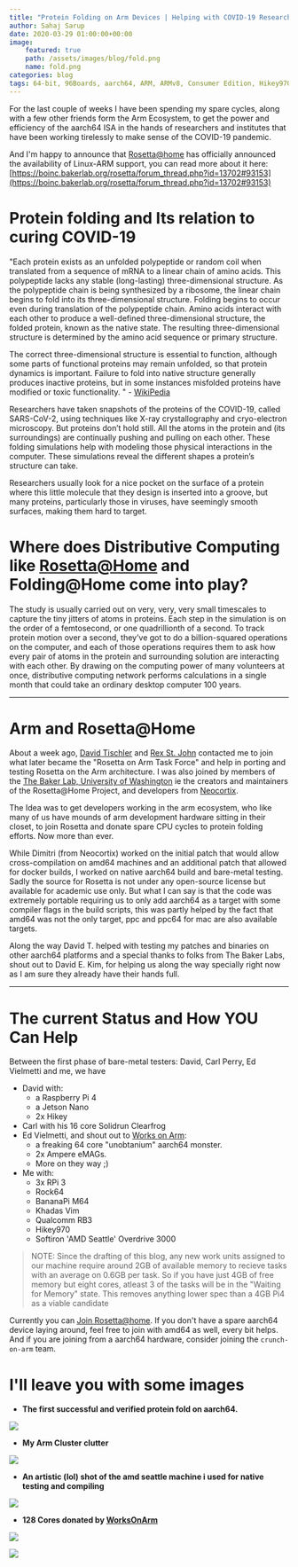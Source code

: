 ```yaml
---
title: "Protein Folding on Arm Devices | Helping with COVID-19 Research"
author: Sahaj Sarup
date: 2020-03-29 01:00:00+00:00
image:
    featured: true
    path: /assets/images/blog/fold.png
    name: fold.png
categories: blog
tags: 64-bit, 96Boards, aarch64, ARM, ARMv8, Consumer Edition, Hikey970, Linaro, Linux, arm64, protein folding, aerocore2
---
```


For the last couple of weeks I have been spending my spare cycles, along with a few other friends form the Arm Ecosystem, to get the power and efficiency of the aarch64 ISA in the hands of researchers and institutes that have been working tirelessly to make sense of the COVID-19 pandemic.

And I'm happy to announce that [Rosetta@home](https://boinc.bakerlab.org/) has officially announced the availability of Linux-ARM support, you can read more about it here: [https://boinc.bakerlab.org/rosetta/forum_thread.php?id=13702#93153](https://boinc.bakerlab.org/rosetta/forum_thread.php?id=13702#93153) 

# Protein folding and Its relation to curing COVID-19

"Each protein exists as an unfolded polypeptide or random coil when translated from a sequence of mRNA to a linear chain of amino acids. This polypeptide lacks any stable (long-lasting) three-dimensional structure. As the polypeptide chain is being synthesized by a ribosome, the linear chain begins to fold into its three-dimensional structure. Folding begins to occur even during translation of the polypeptide chain. Amino acids interact with each other to produce a well-defined three-dimensional structure, the folded protein, known as the native state. The resulting three-dimensional structure is determined by the amino acid sequence or primary structure.

The correct three-dimensional structure is essential to function, although some parts of functional proteins may remain unfolded, so that protein dynamics is important. Failure to fold into native structure generally produces inactive proteins, but in some instances misfolded proteins have modified or toxic functionality. " - [WikiPedia](https://en.wikipedia.org/wiki/Protein_folding)

Researchers have taken snapshots of the proteins of the COVID-19, called SARS-CoV-2, using techniques like X-ray crystallography and cryo-electron microscopy. But proteins don’t hold still. All the atoms in the protein and (its surroundings) are continually pushing and pulling on each other. These folding simulations help with modeling those physical interactions in the computer. These simulations reveal the different shapes a protein’s structure can take.

Researchers usually look for a nice pocket on the surface of a protein where this little molecule that they design is inserted into a groove, but many proteins, particularly those in viruses, have seemingly smooth surfaces, making them hard to target.

# Where does Distributive Computing like [Rosetta@Home](https://boinc.bakerlab.org/) and Folding@Home come into play?

The study is usually carried out on very, very, very small timescales to capture the tiny jitters of atoms in proteins. Each step in the simulation is on the order of a femtosecond, or one quadrillionth of a second. To track protein motion over  a second, they’ve got to do a billion-squared operations on the computer, and each of those operations requires them to ask how every pair of atoms in the protein and surrounding solution are interacting with each other. By drawing on the computing power of many volunteers at once, distributive computing network performs calculations in a single month that could take an ordinary desktop computer 100 years.

***

# Arm and Rosetta@Home

About a week ago, [David Tischler](https://community.arm.com/members/david-tischler) and [Rex St. John](https://www.rexstjohn.com/) contacted me to join what later became the "Rosetta on Arm Task Force" and help in porting and testing Rosetta on the Arm architecture. I was also joined by members of the [The Baker Lab, University of Washington](https://www.bakerlab.org/) ie the creators and maintainers of the Rosetta@Home Project, and developers from [Neocortix](https://www.neocortix.com/). 

The Idea was to get developers working in the arm ecosystem, who like many of us have mounds of arm development hardware sitting in their closet, to join Rosetta and donate spare CPU cycles to protein folding efforts. Now more than ever.

While Dimitri (from Neocortix) worked on the initial patch that would allow cross-compilation on amd64 machines and an additional patch that allowed for docker builds, I worked on native aarch64 build and bare-metal testing. Sadly the source for Rosetta is not under any open-source license but available for academic use only. But what I can say is that the code was extremely portable requiring us to only add aarch64 as a target with some compiler flags in the build scripts, this was partly helped by the fact that amd64 was not the only target, ppc and ppc64 for mac are also available targets.

Along the way David T. helped with testing my patches and binaries on other aarch64 platforms and a special thanks to folks from The Baker Labs, shout out to David E. Kim, for helping us along the way specially right now as I am sure they already have their hands full.

***

# The current Status and How YOU Can Help

Between the first phase of bare-metal testers: David, Carl Perry, Ed Vielmetti and me, we have
- David with:
    - a Raspberry Pi 4
    - a Jetson Nano
    - 2x Hikey
- Carl with his 16 core Solidrun Clearfrog
- Ed Vielmetti, and shout out to [Works on Arm](https://www.worksonarm.com/):
    - a freaking 64 core "unobtanium" aarch64 monster.
    - 2x Ampere eMAGs.
    - More on they way ;)
- Me with:
    - 3x RPi 3
    - Rock64
    - BananaPi M64
    - Khadas Vim
    - Qualcomm RB3
    - Hikey970
    - Softiron 'AMD Seattle' Overdrive 3000

> NOTE: Since the drafting of this blog, any new work units assigned to our machine require around 2GB of available memory to recieve tasks with an average on 0.6GB per task. So if you have just 4GB of free memory but eight cores, atleast 3 of the tasks will be in the "Waiting for Memory" state. This removes anything lower spec than a 4GB Pi4 as a viable candidate

Currently you can [Join Rosetta@home](https://boinc.bakerlab.org/join.php). If you don't have a spare aarch64 device laying around, feel free to join with amd64 as well, every bit helps. And if you are joining from a aarch64 hardware, consider joining the `crunch-on-arm` team.


#  I'll leave you with some images

- **The first successful and verified protein fold on aarch64.**

![](https://i.imgur.com/erEbTpc.png)

- **My Arm Cluster clutter**

![](https://i.imgur.com/u1V3eie.jpg)

- **An artistic (lol) shot of the amd seattle machine i used for native testing and compiling**

![](https://i.imgur.com/7v8xZjp.jpg)

- **128 Cores donated by [WorksOnArm](https://www.worksonarm.com/)**

![](https://i.imgur.com/tvfUxw9.png)

![](https://i.imgur.com/YiXVz3c.png)